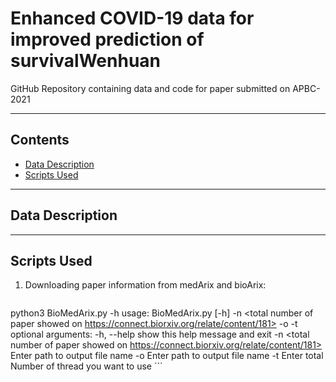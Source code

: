 # Enhanced COVID-19 data for improved prediction of survivalWenhuan

GitHub Repository containing data and code for paper submitted on APBC-2021

----
## Contents ##

* [Data Description](#Data-Description)
* [Scripts Used](#Scripts-Used)

----
## Data Description ##

----
## Scripts Used ##

1. Downloading paper information from medArix and bioArix:
	```
python3 BioMedArix.py  -h
usage: BioMedArix.py [-h] -n <total number of paper showed on
                     https://connect.biorxiv.org/relate/content/181> -o
                     <Output file name> -t <Number of Thread>
optional arguments:
  -h, --help            show this help message and exit
  -n <total number of paper showed on https://connect.biorxiv.org/relate/content/181>
                        Enter path to output file name
  -o <Output file name>
                        Enter path to output file name
  -t <Number of Thread>
                        Enter total Number of thread you want to use
    ```